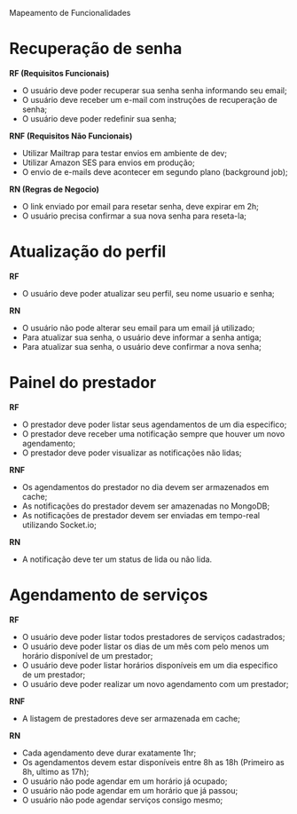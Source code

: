 Mapeamento de Funcionalidades

# Recuperação de senha

**RF (Requisitos Funcionais)**

- O usuário deve poder recuperar sua senha senha informando seu email;
- O usuário deve receber um e-mail com instruções de recuperação de senha;
- O usuário deve poder redefinir sua senha;

**RNF (Requisitos Não Funcionais)**

- Utilizar Mailtrap para testar envios em ambiente de dev;
- Utilizar Amazon SES para envios em produção;
- O envio de e-mails deve acontecer em segundo plano (background job);


**RN (Regras de Negocio)**

- O link enviado por email para resetar senha, deve expirar em 2h;
- O usuário precisa confirmar a sua nova senha para reseta-la;

# Atualização do perfil

**RF**

- O usuário deve poder atualizar seu perfil, seu nome usuario e senha;

**RN**

- O usuário não pode alterar seu email para um email já utilizado;
- Para atualizar sua senha, o usuário deve informar a senha antiga;
- Para atualizar sua senha, o usuário deve confirmar a nova senha;

# Painel do prestador

**RF**

- O prestador deve poder listar seus agendamentos de um dia especifico;
- O prestador deve receber uma notificação sempre que houver um novo agendamento;
- O prestador deve poder visualizar as notificações não lidas;

**RNF**

- Os agendamentos do prestador no dia devem ser armazenados em cache;
- As notificações do prestador devem ser amazenadas no MongoDB;
- As notificações de prestador devem ser enviadas em tempo-real utilizando Socket.io;

**RN**

- A notificação deve ter um status de lida ou não lida.

# Agendamento de serviços

**RF**

- O usuário deve poder listar todos prestadores de serviços cadastrados;
- O usuário deve poder listar os dias de um mês com pelo menos um horário disponível de um prestador;
- O usuário deve poder listar horários disponíveis em um dia especifico de um prestador;
- O usuário deve poder realizar um novo agendamento com um prestador;

**RNF**

- A listagem de prestadores deve ser armazenada em cache;


**RN**

- Cada agendamento deve durar exatamente 1hr;
- Os agendamentos devem estar disponíveis entre 8h as 18h (Primeiro as 8h, ultimo as 17h);
- O usuário não pode agendar em um horário já ocupado;
- O usuário não pode agendar em um horário que já passou;
- O usuário não pode agendar serviços consigo mesmo;
